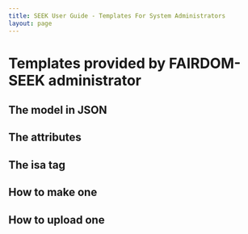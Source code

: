 ```yaml
---
title: SEEK User Guide - Templates For System Administrators
layout: page
---
```


# Templates provided by FAIRDOM-SEEK administrator

## The model in JSON
## The attributes
## The isa tag
## How to make one
## How to upload one

<!--
## What are Templates
Templates consist of a set of defined attributes (as columns) needed to create Sample Types, and therefore samples, in experiments (Study, Assay) of a Project in Single Page. Templates act as blueprints that can be shared, reused and applied for creating Sample Types in Studies and Assays, in Single Page.

Conceptually, a Template can be considered as the master copy of a spreadsheet template that you share with your collaborators, so that each collaborator can use his/her own copy of the spreadsheet template to describe samples, by using the same defined attributes/columns.

## Creating Templates
* Select Create in the top navigation bar and choose Template (under Samples section) from the dropdown menu
* Create Template starting from 
  * “Form”: this option is NOT AVAILABLE yet (you will encounter error messages when trying to save the template)
  * “Create template using existing templates”: choose this option to start creating your Template (see below).
* Select “Choose from existing templates”. Note that you will be able to see only the existing templates that are made visible to you (see sharing permission).
  * Filter existing templates
    * Based on repository name
    * If it is a Study or an Assay template
    * If it is organism-specific
  * Choose the resulting template from the dropdown menu
  * Customise the template by
    * Setting attributes as “required”
    * Removing optional attributes
  * Select Apply to create the related Sample Type for the Study or Assay. Note that you will be able to add new attributes to the Sample Type later on in the template creation page.
* Associate Projects and set Sharing permissions
* Add new attributes (if needed). Note that newly added attributes are NOT YET included in the ISA.json export.
* Select Create.

## Template for Sample Types VS Sample Types in Single Page VS Sample Types: what are the differences
Differences between:
* Templates for Sample Types
* Sample Types generated from Templates in Single Page view
* Sample Types

|                                | Template (for Sample Types)                                                                                                  | Sample Type from Template in Single Page                                                                                                                      | Sample Type                                                                                                                                  |
|--------------------------------|------------------------------------------------------------------------------------------------------------------------------|---------------------------------------------------------------------------------------------------------------------------------------------------------------|----------------------------------------------------------------------------------------------------------------------------------------------|
| Must belong to project(s)      | Yes                                                                                                                          | Yes, but indirectly via a Study or an Assay                                                                                                                   | Yes                                                                                                                                          |
| Can be created by              | Project administrators (not yet possible)                                                                                    | Any project member that creates experiments (ISA) via Single Page View                                                                                        | Any project member                                                                                                                           |
| Must belong to one Study/Assay | No, not possible                                                                                                             | Yes                                                                                                                                                           | No, not possible                                                                                                                             |
| Has sharing permission         | Yes                                                                                                                          | Not yet. TBD.                                                                                                                                                 | No                                                                                                                                           |
| Created from                   | * Form (NOT YET POSSIBLE)<br> * Existing template                                                                            | * By applying a Template to Design Study/Assay in Single Page                                                                                                 | * Form<br> * Spreadsheet template                                                                                                            |
| Generate                       | Sample Type when applied to Design Study and Assay in Single Page. Many Sample Types can be generated from the same Template | Dynamic Table (Export as CSV) in Single Page                                                                                                                  | Spreadsheet when downloaded (also called template)                                                                                           |
| Reuse of attributes            | Yes. Attributes from a Template can be reused in many different Sample Types                                                 | Yes, the attributes of a Study/Assay Sample Type (created in Single Page) come from one Template                                                              | No. Attributes from a Sample Type are specific for that Sample Type only                                                                     |
| Contain Samples                | No                                                                                                                           | Yes                                                                                                                                                           | Yes                                                                                                                                          |
| Samples batch upload           | No                                                                                                                           | Yes, by pasting samples description using “Paste from Clipboard”                                                                                              | Yes, by uploading a spreadsheet containing samples description that matches an existing Sample Type as data file and then extracting samples |
| Browsing Samples               | No, because Templates don’t contain Samples                                                                                  | Samples (across different Sample Types) can be queried by Template and Template attribute used to generate multiple Sample Types (Export query result as CSV) | Samples can be browsed only within one Sample Type (via “View samples”)                                                                      |
| Exported in ISA.json file      | No, because Templates don’t contain Samples                                                                                  | Yes, possible for experiments (ISA) generated in Single Page, by applying Templates for Study and Assays                                                      | Not possible for experiments (ISA) that have not been created in Single Page                                                                 |
-->